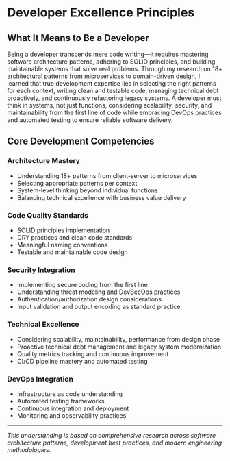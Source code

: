 # Developer Excellence Principles

## What It Means to Be a Developer

Being a developer transcends mere code writing—it requires mastering software architecture patterns, adhering to SOLID principles, and building maintainable systems that solve real problems. Through my research on 18+ architectural patterns from microservices to domain-driven design, I learned that true development expertise lies in selecting the right patterns for each context, writing clean and testable code, managing technical debt proactively, and continuously refactoring legacy systems. A developer must think in systems, not just functions, considering scalability, security, and maintainability from the first line of code while embracing DevOps practices and automated testing to ensure reliable software delivery.

## Core Development Competencies

### Architecture Mastery
- Understanding 18+ patterns from client-server to microservices
- Selecting appropriate patterns per context
- System-level thinking beyond individual functions
- Balancing technical excellence with business value delivery

### Code Quality Standards
- SOLID principles implementation
- DRY practices and clean code standards
- Meaningful naming conventions
- Testable and maintainable code design

### Security Integration
- Implementing secure coding from the first line
- Understanding threat modeling and DevSecOps practices
- Authentication/authorization design considerations
- Input validation and output encoding as standard practice

### Technical Excellence
- Considering scalability, maintainability, performance from design phase
- Proactive technical debt management and legacy system modernization
- Quality metrics tracking and continuous improvement
- CI/CD pipeline mastery and automated testing

### DevOps Integration
- Infrastructure as code understanding
- Automated testing frameworks
- Continuous integration and deployment
- Monitoring and observability practices

---

*This understanding is based on comprehensive research across software architecture patterns, development best practices, and modern engineering methodologies.* 